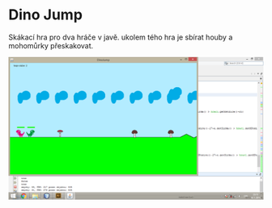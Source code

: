 # Dino Jump
Skákací hra pro dva hráče v javě. ukolem tého hra je sbírat houby a mohomůrky přeskakovat.

[![Dino Jump](https://github.com/731mat/Dino-Jump/blob/master/PrtSc/3.png)](https://github.com/731mat/Dino-Jump/)
